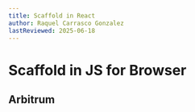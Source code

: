 ```yaml
---
title: Scaffold in React
author: Raquel Carrasco Gonzalez
lastReviewed: 2025-06-18
---
```


# Scaffold in JS for Browser


## Arbitrum
